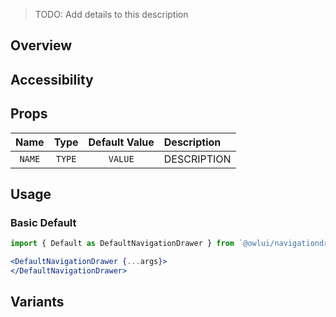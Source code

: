 > TODO: Add details to this description

## Overview

## Accessibility

## Props

|     Name     |              Type               | Default Value | Description                                                         |
| :----------: | :-----------------------------: | :-----------: | :------------------------------------------------------------------ |
| `NAME` | `TYPE` |   `VALUE`   | DESCRIPTION |

## Usage

### Basic Default

```jsx
import { Default as DefaultNavigationDrawer } from `@owlui/navigationdrawer`;

<DefaultNavigationDrawer {...args}>
</DefaultNavigationDrawer>
```

## Variants